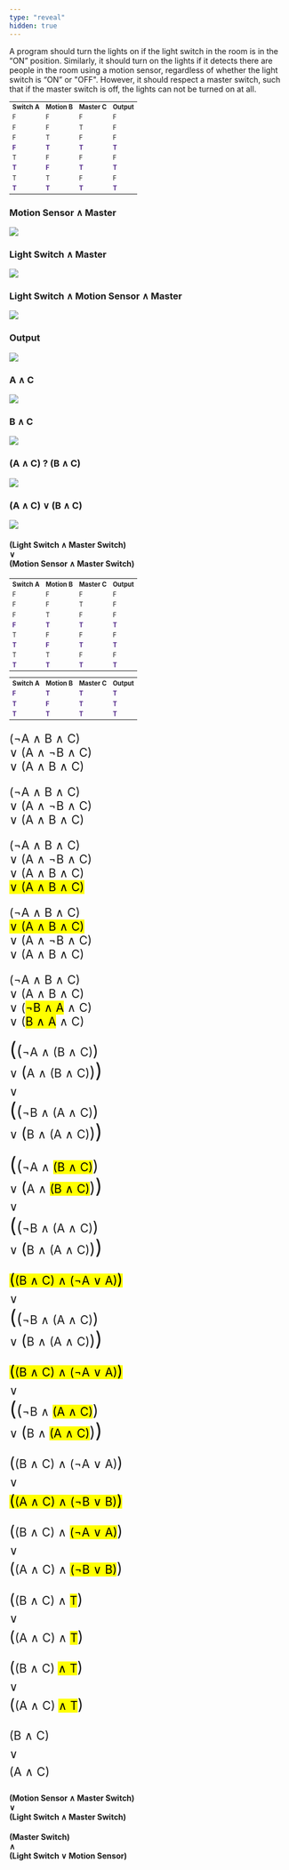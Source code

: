 ```yaml
---
type: "reveal"
hidden: true
---
```


<section>
  <p>A program should turn the lights on if the light switch in the room is in the “ON” position. Similarly, it should turn on the lights if it detects there are people in the room using a motion sensor, regardless of whether the light switch is “ON” or "OFF". However, it should respect a master switch, such that if the master switch is off, the lights can not be turned on at all.<p>
</section>
<section>
	<table class="reveal" style="font-size: 0.8em">
		<tr>
			<th>Switch A</th>
			<th>Motion B</th>
			<th>Master C</th>
			<th>Output</th>
		</tr>
		<tr>
			<td>F</td>
			<td>F</td>
			<td>F</td>
			<td>F</td>
		</tr>
		<tr>
			<td>F</td>
			<td>F</td>
			<td>T</td>
			<td>F</td>
		</tr>
		<tr>
			<td>F</td>
			<td>T</td>
			<td>F</td>
			<td>F</td>
		</tr>
		<tr style="font-weight: bold; color: #512888">
			<td>F</td>
			<td>T</td>
			<td>T</td>
			<td>T</td>
		</tr>
		<tr>
			<td>T</td>
			<td>F</td>
			<td>F</td>
			<td>F</td>
		</tr>
		<tr style="font-weight: bold; color: #512888">
			<td>T</td>
			<td>F</td>
			<td>T</td>
			<td>T</td>
		</tr>
		<tr>
			<td>T</td>
			<td>T</td>
			<td>F</td>
			<td>F</td>
		</tr>
		<tr style="font-weight: bold; color: #512888">
			<td>T</td>
			<td>T</td>
			<td>T</td>
			<td>T</td>
		</tr>
  </table>
</section>
<section>
	<h3>Motion Sensor ∧ Master</h3>
	<img class="stretch plain" src="/images/boolean_worked_a.png">
</section>
<section>
	<h3>Light Switch ∧ Master</h3>
	<img class="stretch plain" src="/images/boolean_worked_b.png">
</section>
<section>
	<h3>Light Switch ∧ Motion Sensor ∧ Master</h3>
	<img class="stretch plain" src="/images/boolean_worked_c.png">
</section>
<section>
	<h3>Output</h3>
	<img class="stretch plain" src="/images/boolean_worked_d.png">
</section>
<section>
	<h3>A ∧ C</h3>
	<img class="stretch plain" src="/images/boolean_worked_e.png">
</section>
<section>
	<h3>B ∧ C</h3>
	<img class="stretch plain" src="/images/boolean_worked_f.png">
</section>
<section>
	<h3>(A ∧ C) ? (B ∧ C)</h3>
	<img class="stretch plain" src="/images/boolean_worked_g.png">
</section>
<section>
	<h3>(A ∧ C) ∨ (B ∧ C)</h3>
	<img class="stretch plain" src="/images/boolean_worked_g.png">
</section>
<section>
	<h4>(Light Switch ∧ Master Switch)<br>∨<br>(Motion Sensor ∧ Master Switch)</h4>
</section>
<section>
	<table class="reveal" style="font-size: 0.8em">
		<tr>
			<th>Switch A</th>
			<th>Motion B</th>
			<th>Master C</th>
			<th>Output</th>
		</tr>
		<tr>
			<td>F</td>
			<td>F</td>
			<td>F</td>
			<td>F</td>
		</tr>
		<tr>
			<td>F</td>
			<td>F</td>
			<td>T</td>
			<td>F</td>
		</tr>
		<tr>
			<td>F</td>
			<td>T</td>
			<td>F</td>
			<td>F</td>
		</tr>
		<tr style="font-weight: bold; color: #512888">
			<td>F</td>
			<td>T</td>
			<td>T</td>
			<td>T</td>
		</tr>
		<tr>
			<td>T</td>
			<td>F</td>
			<td>F</td>
			<td>F</td>
		</tr>
		<tr style="font-weight: bold; color: #512888">
			<td>T</td>
			<td>F</td>
			<td>T</td>
			<td>T</td>
		</tr>
		<tr>
			<td>T</td>
			<td>T</td>
			<td>F</td>
			<td>F</td>
		</tr>
		<tr style="font-weight: bold; color: #512888">
			<td>T</td>
			<td>T</td>
			<td>T</td>
			<td>T</td>
		</tr>
  </table>
</section>
<section>
	<table class="reveal" style="font-size: 0.8em">
		<tr>
			<th>Switch A</th>
			<th>Motion B</th>
			<th>Master C</th>
			<th>Output</th>
		</tr>
		<tr style="font-weight: bold; color: #512888">
			<td>F</td>
			<td>T</td>
			<td>T</td>
			<td>T</td>
		</tr>
		<tr style="font-weight: bold; color: #512888">
			<td>T</td>
			<td>F</td>
			<td>T</td>
			<td>T</td>
		</tr>
		<tr style="font-weight: bold; color: #512888">
			<td>T</td>
			<td>T</td>
			<td>T</td>
			<td>T</td>
		</tr>
  </table>
	<p style="font-size: 1.5em">(¬A ∧ B ∧ C)<br>∨ (A ∧ ¬B ∧ C)<br>∨ (A ∧ B ∧ C)</p>
</section>
<section>
  <p style="font-size: 1.5em">(¬A ∧ B ∧ C)<br>∨ (A ∧ ¬B ∧ C)<br>∨ (A ∧ B ∧ C)</p>
</section>
<section>
  <p style="font-size: 1.5em">(¬A ∧ B ∧ C)<br>∨ (A ∧ ¬B ∧ C)<br>∨ (A ∧ B ∧ C)<br><mark>∨ (A ∧ B ∧ C)</mark></p>
</section>
<section>
  <p style="font-size: 1.5em">(¬A ∧ B ∧ C)<br><mark>∨ (A ∧ B ∧ C)</mark><br>∨ (A ∧ ¬B ∧ C)<br>∨ (A ∧ B ∧ C)</p>
</section>
<section>
  <p style="font-size: 1.5em">(¬A ∧ B ∧ C)<br>∨ (A ∧ B ∧ C)<br>∨ (<mark>¬B ∧ A</mark> ∧ C)<br>∨ (<mark>B ∧ A</mark> ∧ C)</p>
</section>
<section>
  <p style="font-size: 1.5em; line-height: 1.55em"><span style="font-size: 1.7em">(</span><span style="font-size: 1.3em">(</span>¬A ∧ (B ∧ C)<span style="font-size: 1.3em">)</span><br>∨ <span style="font-size: 1.3em">(</span>A ∧ (B ∧ C)<span style="font-size: 1.3em">)</span><span style="font-size: 1.7em">)</span><br>∨<br><span style="font-size: 1.7em">(</span><span style="font-size: 1.3em">(</span>¬B ∧ (A ∧ C)<span style="font-size: 1.3em">)</span><br>∨ <span style="font-size: 1.3em">(</span>B ∧ (A ∧ C)<span style="font-size: 1.3em">)</span><span style="font-size: 1.7em">)</span></p>
</section>
<section>
  <p style="font-size: 1.5em; line-height: 1.55em"><span style="font-size: 1.7em">(</span><span style="font-size: 1.3em">(</span>¬A ∧ <mark>(B ∧ C)</mark><span style="font-size: 1.3em">)</span><br>∨ <span style="font-size: 1.3em">(</span>A ∧ <mark>(B ∧ C)</mark><span style="font-size: 1.3em">)</span><span style="font-size: 1.7em">)</span><br>∨<br><span style="font-size: 1.7em">(</span><span style="font-size: 1.3em">(</span>¬B ∧ (A ∧ C)<span style="font-size: 1.3em">)</span><br>∨ <span style="font-size: 1.3em">(</span>B ∧ (A ∧ C)<span style="font-size: 1.3em">)</span><span style="font-size: 1.7em">)</span></p>
</section>
<section>
  <p style="font-size: 1.5em; line-height: 1.55em"><mark><span style="font-size: 1.3em">(</span>(B ∧ C) ∧ (¬A ∨ A)<span style="font-size: 1.3em">)</span></mark><br>∨<br><span style="font-size: 1.7em">(</span><span style="font-size: 1.3em">(</span>¬B ∧ (A ∧ C)<span style="font-size: 1.3em">)</span><br>∨ <span style="font-size: 1.3em">(</span>B ∧ (A ∧ C)<span style="font-size: 1.3em">)</span><span style="font-size: 1.7em">)</span></p>
</section>
<section>
  <p style="font-size: 1.5em; line-height: 1.55em"><mark><span style="font-size: 1.3em">(</span>(B ∧ C) ∧ (¬A ∨ A)<span style="font-size: 1.3em">)</span></mark><br>∨<br><span style="font-size: 1.7em">(</span><span style="font-size: 1.3em">(</span>¬B ∧ <mark>(A ∧ C)</mark><span style="font-size: 1.3em">)</span><br>∨ <span style="font-size: 1.3em">(</span>B ∧ <mark>(A ∧ C)</mark><span style="font-size: 1.3em">)</span><span style="font-size: 1.7em">)</span></p>
</section>
<section>
  <p style="font-size: 1.5em; line-height: 1.55em"><span style="font-size: 1.3em">(</span>(B ∧ C) ∧ (¬A ∨ A)<span style="font-size: 1.3em">)</span><br>∨<br><mark><span style="font-size: 1.3em">(</span>(A ∧ C) ∧ (¬B ∨ B)<span style="font-size: 1.3em">)</span></mark></p>
</section>
<section>
  <p style="font-size: 1.5em; line-height: 1.55em"><span style="font-size: 1.3em">(</span>(B ∧ C) ∧ <mark>(¬A ∨ A)</mark><span style="font-size: 1.3em">)</span><br>∨<br><span style="font-size: 1.3em">(</span>(A ∧ C) ∧ <mark>(¬B ∨ B)</mark><span style="font-size: 1.3em">)</span></p>
</section>
<section>
  <p style="font-size: 1.5em; line-height: 1.55em"><span style="font-size: 1.3em">(</span>(B ∧ C) ∧ <mark>T</mark><span style="font-size: 1.3em">)</span><br>∨<br><span style="font-size: 1.3em">(</span>(A ∧ C) ∧ <mark>T</mark><span style="font-size: 1.3em">)</span></p>
</section>
<section>
  <p style="font-size: 1.5em; line-height: 1.55em"><span style="font-size: 1.3em">(</span>(B ∧ C) <mark>∧ T</mark><span style="font-size: 1.3em">)</span><br>∨<br><span style="font-size: 1.3em">(</span>(A ∧ C) <mark>∧ T</mark><span style="font-size: 1.3em">)</span></p>
</section>
<section>
  <p style="font-size: 1.5em; line-height: 1.55em">(B ∧ C)<br>∨<br>(A ∧ C)</p>
</section>
<section>
	<h4>(Motion Sensor ∧ Master Switch)<br>∨<br>(Light Switch ∧ Master Switch)</h4>
</section>
<section>
	<h4>(Master Switch)<br>∧<br>(Light Switch ∨ Motion Sensor)</h4>
</section>
